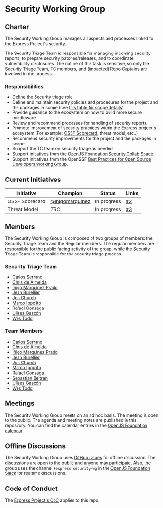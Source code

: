 # Security Working Group

## Charter

The Security Working Group manages all aspects and processes linked to the Express Project's security.

The Security Triage Team is responsible for managing incoming security reports, to prepare security patches/releases, and to coordinate vulnerability disclosures. The nature of this task is sensitive, so only the Security Triage Team, TC members, and (impacted) Repo Captains are involved in the process.

### Responsibilities

- Define the Security triage role
- Define and maintain security policies and procedures for the project and the packages in scope (see [this table for scope details](https://github.com/expressjs/security-wg/blob/main/docs/packages-in-scope.md))
- Provide guidance to the ecosystem on how to build more secure middleware
- Review and recommend processes for handling of security reports.
- Promote improvement of security practices within the Express project's ecosystem (For example: [OSSF Scorecard](https://github.com/expressjs/discussions/issues/162), threat model, etc..)
- Recommend security improvements for the project and the packages in scope
- Support the TC team on security triage as needed
- Support initiatives from the [OpenJS Foundation Security Collab Space](https://github.com/openjs-foundation/security-collab-space).
- Support initiatives from the OpenSSF [Best Practices for Open Source Developers Working Group](https://github.com/ossf/wg-best-practices-os-developers).

## Current Initiatives

| Initiative | Champion | Status | Links |
|------------|----------|--------|-------|
| OSSF Scorecard | [@inigomarquinez](https://github.com/inigomarquinez) | In progress | [#2](https://github.com/expressjs/security-wg/issues/2)|
| Threat Model | _TBC_ | In progress | [#3](https://github.com/expressjs/security-wg/issues/3) |

## Members

The Security Working Group is composed of two groups of members: the Security Triage Team and the Regular members. The regular members are responsible for the public facing activity of the group, while the Security Triage Team is responsible for the security triage process.

### Security Triage Team

- [Carlos Serrano](https://github.com/carpasse)
- [Chris de Almeida](https://github.com/ctcpip)
- [Íñigo Marquínez Prado](https://github.com/inigomarquinez)
- [Jean Burellier](https://github.com/sheplu)
- [Jon Church](https://github.com/jonchurch)
- [Marco Ippolito](https://github.com/marco-ippolito)
- [Rafael Gonzaga](https://github.com/RafaelGSS)
- [Ulises Gascón](https://github.com/UlisesGascon)
- [Wes Todd](https://github.com/wesleytodd)

### Team Members

- [Carlos Serrano](https://github.com/carpasse)
- [Chris de Almeida](https://github.com/ctcpip)
- [Íñigo Marquínez Prado](https://github.com/inigomarquinez)
- [Jean Burellier](https://github.com/sheplu)
- [Jon Church](https://github.com/jonchurch)
- [Marco Ippolito](https://github.com/marco-ippolito)
- [Rafael Gonzaga](https://github.com/RafaelGSS)
- [Sebastian Beltran](https://github.com/bjohansebas)
- [Ulises Gascón](https://github.com/UlisesGascon)
- [Wes Todd](https://github.com/wesleytodd)

## Meetings

<!-- The Security Working Group meets every two weeks. Meetings are held on Zoom and are recorded or directly streamed to Youtube. -->

The Security Working Group meets on an ad hoc basis. The meeting is open to the public. The agenda and meeting notes are published in this repository. You can find the calendar entries in the [OpenJS Foundation calendar](https://openjsf.org/collaboration).

## Offline Discussions

The Security Working Group uses [GitHub issues](https://github.com/expressjs/security-wg/issues) for offline discussion. The discussions are open to the public and anyone may participate. Also, the group uses the channel `#express-security-wg` in the [OpenJS Foundation Slack](https://openjsf.org/collaboration) for realtime discussions.

## Code of Conduct

The [Express Project's CoC](https://github.com/expressjs/express/blob/master/Code-Of-Conduct.md) applies to this repo.
